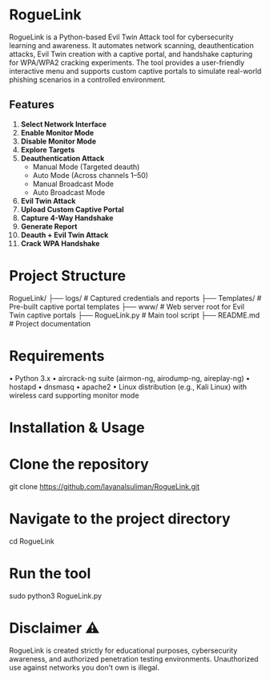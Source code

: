 
# RogueLink
RogueLink is a Python-based Evil Twin Attack tool for cybersecurity learning and awareness.
It automates network scanning, deauthentication attacks, Evil Twin creation with a captive portal, and handshake capturing for WPA/WPA2 cracking experiments.
The tool provides a user-friendly interactive menu and supports custom captive portals to simulate real-world phishing scenarios in a controlled environment.
## Features

1. **Select Network Interface**  
2. **Enable Monitor Mode**  
3. **Disable Monitor Mode**  
4. **Explore Targets**  
5. **Deauthentication Attack**  
   - Manual Mode (Targeted deauth)  
   - Auto Mode (Across channels 1–50)  
   - Manual Broadcast Mode  
   - Auto Broadcast Mode  
6. **Evil Twin Attack**  
7. **Upload Custom Captive Portal**  
8. **Capture 4-Way Handshake**  
9. **Generate Report**  
10. **Deauth + Evil Twin Attack**  
11. **Crack WPA Handshake**


# Project Structure 

RogueLink/
├── logs/           # Captured credentials and reports
├── Templates/      # Pre-built captive portal templates
├── www/            # Web server root for Evil Twin captive portals
├── RogueLink.py    # Main tool script
├── README.md       # Project documentation

# Requirements

•	Python 3.x 
•	aircrack-ng suite (airmon-ng, airodump-ng, aireplay-ng)
•	hostapd
•	dnsmasq
•	apache2
•	Linux distribution (e.g., Kali Linux) with wireless card supporting monitor mode

# Installation & Usage

# Clone the repository
git clone https://github.com/layanalsuliman/RogueLink.git

# Navigate to the project directory
cd RogueLink

# Run the tool
sudo python3 RogueLink.py

# Disclaimer ⚠️
RogueLink is created strictly for educational purposes, cybersecurity awareness, and authorized penetration testing environments.
Unauthorized use against networks you don't own is illegal.






